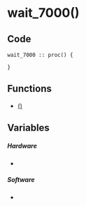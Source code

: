 # wait_7000()

## Code
```
wait_7000 :: proc() {
	
}
```
## Functions
- [()](bank0/)
## Variables
##### Hardware
- [](variables.md#)
##### Software
- [](variables.md#)